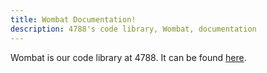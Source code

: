 ```yaml
---
title: Wombat Documentation!
description: 4788's code library, Wombat, documentation
---
```


Wombat is our code library at 4788. It can be found [here](https://github.com/CurtinFRC/Wombat).

